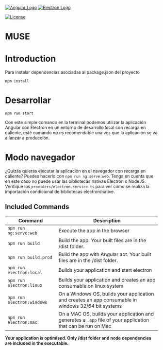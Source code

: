 [![Angular Logo](https://www.vectorlogo.zone/logos/angular/angular-icon.svg)](https://angular.io/) [![Electron Logo](https://www.vectorlogo.zone/logos/electronjs/electronjs-icon.svg)](https://electronjs.org/)


[![License](http://img.shields.io/badge/Licence-MIT-brightgreen.svg)](LICENSE.md)


# MUSE
# Introduction
Para instalar dependencias asociadas al package.json del proyecto
```
npm install 
```

# Desarrollar
```
npm run start 
```
Con este simple comando en la terminal podemos utilizar la aplicación Angular con Electron en un entorno de desarrollo local con recarga en caliente, esté comando no es recomendable una vez que la aplicación se va a lanzar a producción.


# Modo navegador
¿Quizás quieras ejecutar la aplicación en el navegador con recarga en caliente? Puedes hacerlo con `npm run ng:serve:web`. Tenga en cuenta que en este caso no puede usar las bibliotecas nativas Electron o NodeJS. Verifique los `providers/electron.service.ts` para ver cómo se realiza la importación condicional de bibliotecas electron/native.

## Included Commands

|Command|Description|
|--|--|
|`npm run ng:serve:web`| Execute the app in the browser |
|`npm run build`| Build the app. Your built files are in the /dist folder. |
|`npm run build:prod`| Build the app with Angular aot. Your built files are in the /dist folder. |
|`npm run electron:local`| Builds your application and start electron
|`npm run electron:linux`| Builds your application and creates an app consumable on linux system |
|`npm run electron:windows`| On a Windows OS, builds your application and creates an app consumable in windows 32/64 bit systems |
|`npm run electron:mac`|  On a MAC OS, builds your application and generates a `.app` file of your application that can be run on Mac |

**Your application is optimised. Only /dist folder and node dependencies are included in the executable.**